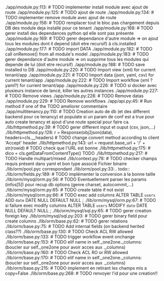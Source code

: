 ./app/module.py:113:        # TODO implementer install module avec ajout de route
./app/module.py:125:        # TODO ajout de route
./app/module.py:134:        # TODO implementer remove module avec ajout de route
./app/module.py:156:        # TODO remplacer tout le bloc pas chargement depuis DB des module deja installé pour ce tenant
./app/module.py:168:            # TODO gerer install des dependances python qd elle sont pas présente
./app/module.py:169:            # TODO gerer dependance d'autre module => on ajout tous les modules dont il depend (doit etre recursif) à cls.installed
./app/module.py:177:            # TODO import DATA
./app/module.py:182:            # TODO call onRemove() from all module's model
./app/module.py:183:            # TODO gerer dependance d'autre module => on supprime tous les modules qui depende de lui (doit etre recursif)
./app/module.py:188:        # TODO save installed to DB
./app/module.py:220:        # TODO Import view (xml) for current tenant/app
./app/module.py:221:        # TODO Import data (json, yaml, csv) for current tenant/app
./app/module.py:222:        # TODO Import workflow (xml ? yaml?) for current tenant/app
./app/module.py:226:        # TODO si docker avec plusieurs instance de lancé, killer les autres instances
./app/module.py:227:        # TODO Remove views
./app/module.py:228:        # TODO Remove datas
./app/module.py:229:        # TODO Remove workflows
./app/api.py:45:            # Run method if one of the TODO ameliorer commentaire
./app/multitenancy.py:110:            # TODO Creation auto de db (et des different backend pour ce tenancy) et populate si un param de conf est a true pour auto create tenancy et ajout d'une route special pour faire ca.
./lib/httpmethod.py:39:    # TODO gerer different input et ouput (csv, json,...)
./lib/httpmethod.py:128:        r = Response(obj2json(data), headers=cls.__headers)  # TODO change convert method according to client 'Accept' header
./lib/httpmethod.py:143:            url = request.base_url + '/' + str(rowid)  # TODO check que l'URL est bonne
./lib/httpmethod.py:175:        # dico = cls.getDataFromContentType() TODO
./lib/httpmethod.py:217:            # TODO Handle multipart/mixed
./lib/context.py:78:        # TODO checker champs requis présent dans yaml et bon type associé
Fichier binaire ./lib/orm/pool.pyc correspondant
./lib/orm/pool.py:33:.. todo::
./lib/orm/fields.py:189:        # TODO implémenter la conversion à la bonne taille
./lib/orm/mysql/orm.py:56:        # TODO Eventuellement parser les params (infos[5]) pour recup db options (genre charset, autocommit,...)
./lib/orm/mysql/orm.py:65:        # TODO create table if not exist
./lib/orm/mysql/orm.py:66:        # TODO exec add columns ALTER TABLE `users` ADD `date` DATE NULL DEFAULT NULL ;
./lib/orm/mysql/orm.py:67:        # TODO si failure exec modify columns ALTER TABLE `users` MODIFY `date` DATE NULL DEFAULT NULL ;
./lib/orm/mysql/sql.py:65:        # TODO gerer creation foreign key
./lib/orm/mysql/sql.py:203:        # TODO gerer binary field pour create columns
./lib/orm/base.py:62:                # TODO gerer relations
./lib/orm/base.py:75:    # TODO Add internal fields (on backend herited class??)
./lib/orm/base.py:130:            # TODO Check ACL RW allowed
./lib/orm/base.py:133:            # TODO trigger workflow event onchange
./lib/orm/base.py:153:        # TODO elif name in self._one2one._columns: (boucler sur self._one2one pour avoir acces aux ._columns)
./lib/orm/base.py:160:            # TODO Check ACL RO or RW allowed
./lib/orm/base.py:170:        # TODO elif name in self._one2one._columns: (boucler sur self._one2one pour avoir acces aux ._columns)
./lib/orm/base.py:215:        # TODO implement en retirant les champs mis a copy=False
./lib/orm/base.py:268:        # TODO renvoyer l'id pour une creation!!
